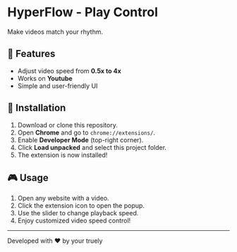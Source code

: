 # HyperFlow - Play Control

Make videos match your rhythm.

## 🚀 Features
- Adjust video speed from **0.5x to 4x**
- Works on **Youtube**
- Simple and user-friendly UI

## 📌 Installation
1. Download or clone this repository.
2. Open **Chrome** and go to `chrome://extensions/`.
3. Enable **Developer Mode** (top-right corner).
4. Click **Load unpacked** and select this project folder.
5. The extension is now installed!

## 🎮 Usage
1. Open any website with a video.
2. Click the extension icon to open the popup.
3. Use the slider to change playback speed.
4. Enjoy customized video speed control!

---
Developed with ❤️ by your truely
